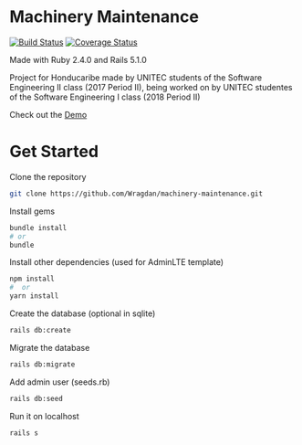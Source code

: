# Machinery Maintenance
[![Build Status](https://travis-ci.org/Wragdan/machinery_manteinance.svg?branch=develop)](https://travis-ci.org/Wragdan/machinery_manteinance)
[![Coverage Status](https://coveralls.io/repos/github/Wragdan/machinery_manteinance/badge.svg?branch=develop)](https://coveralls.io/github/Wragdan/machinery_manteinance?branch=develop)

Made with Ruby 2.4.0 and Rails 5.1.0

Project for Honducaribe made by UNITEC students of the Software Engineering II class (2017 Period II),
being worked on by UNITEC studentes of the Software Engineering I class (2018 Period II)

Check out the [Demo](https://machinery-maintenance.herokuapp.com/)

# Get Started

Clone the repository
```bash
git clone https://github.com/Wragdan/machinery-maintenance.git
```

Install gems

```bash
bundle install
# or
bundle
```

Install other dependencies (used for AdminLTE template)

```bash
npm install
#  or
yarn install
```

Create the database (optional in sqlite)

```bash
rails db:create
```

Migrate the database

```bash
rails db:migrate
```

Add admin user (seeds.rb)

```bash
rails db:seed
```

Run it on localhost

```bash
rails s
```